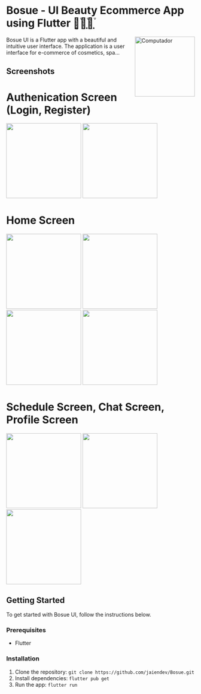 # Bosue - UI Beauty Ecommerce App using Flutter 🌷͙֒🌷͙֒🌷͙֒

<img src="https://github.com/jaiendev/Flutter-Beauty-Ecommerce/assets/67283275/c2eb2eb6-e6c2-477f-a9ef-51f31ebe6c2a" width="160px" height=auto align="right" alt="Computador" border-radius="20px"/>

Bosue UI is a Flutter app with a beautiful and intuitive user interface. The application is a user interface for e-commerce of cosmetics, spa...

## Screenshots

# Authenication Screen (Login, Register)
<p>
<img src="https://github.com/jaiendev/Flutter-Beauty-Ecommerce/assets/67283275/09e96ec8-4910-44a0-94cc-f1c271226d73" width="200px"/>
<img src="https://github.com/jaiendev/Flutter-Beauty-Ecommerce/assets/67283275/c29e7197-0ff4-4446-a530-a7d19ff772e1" width="200px"/>
</p>


# Home Screen
<p>
<img src="https://github.com/jaiendev/Flutter-Beauty-Ecommerce/assets/67283275/a099ee66-bf55-45e5-a094-a6ad4fed4b13" width="200px"/>
<img src="https://github.com/jaiendev/Flutter-Beauty-Ecommerce/assets/67283275/d568336c-6593-4bbc-8131-e30383f10a1c" width="200px"/>
<img src="https://github.com/jaiendev/Flutter-Beauty-Ecommerce/assets/67283275/1d3400a8-2ef0-45ae-b39c-7fe1e1017b25" width="200px"/>
<img src="(https://github.com/jaiendev/Flutter-Beauty-Ecommerce/assets/67283275/ded61f75-7303-44ae-abd7-f64a18a5974e" width="200px"/>
</p>


# Schedule Screen, Chat Screen, Profile Screen
<p>
<img src="https://github.com/jaiendev/Flutter-Beauty-Ecommerce/assets/67283275/c4773ef2-b432-4bc6-8916-fa3d1ae3fa54" width="200px"/>
<img src="https://github.com/jaiendev/Flutter-Beauty-Ecommerce/assets/67283275/42840d69-d91a-44eb-8b18-a7db611e9030" width="200px"/>
<img src="https://github.com/jaiendev/Flutter-Beauty-Ecommerce/assets/67283275/d0015668-2f5a-4dc8-89ac-468243e28d7d" width="200px"/>
</p>

## Getting Started

To get started with Bosue UI, follow the instructions below.

### Prerequisites
- Flutter

### Installation
1. Clone the repository: `git clone https://github.com/jaiendev/Bosue.git`
2. Install dependencies: `flutter pub get`
3. Run the app: `flutter run`
